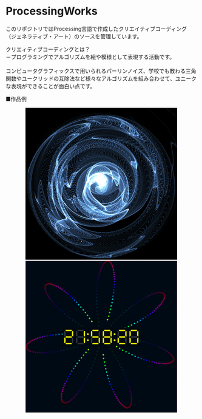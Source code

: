 # ProcessingWorks

このリポジトリではProcessing言語で作成したクリエイティブコーディング（ジェネラティブ・アート）のソースを管理しています。  

クリエィティブコーディングとは？  
－プログラミングでアルゴリズムを絵や模様として表現する活動です。  
<br>
コンピュータグラフィックスで用いられるパーリンノイズ、学校でも教わる三角関数やユークリッドの互除法など様々なアルゴリズムを組み合わせて、ユニークな表現ができることが面白い点です。

■作品例  
<p align="center">
  <img src="https://github.com/abeyou1022/ProcessingWorks/blob/main/PerlinNoiseVortex/preview_1.png" alt="PerlinNoiseVortex" width="400px">
  <img src="https://github.com/abeyou1022/ProcessingWorks/blob/main/DigitalClock/preview.gif" alt="DigitalClock" width="400px">
</p>
